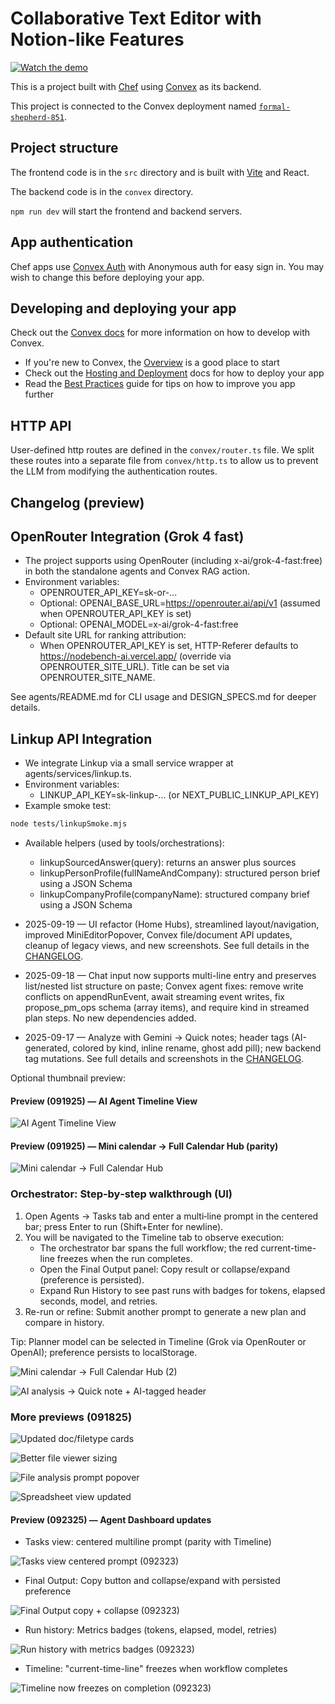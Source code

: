 # Collaborative Text Editor with Notion-like Features

[![Watch the demo](https://img.youtube.com/vi/XRYUUDNh4GQ/hqdefault.jpg)](https://www.youtube.com/watch?v=XRYUUDNh4GQ)

This is a project built with [Chef](https://chef.convex.dev) using [Convex](https://convex.dev) as its backend.

This project is connected to the Convex deployment named [`formal-shepherd-851`](https://dashboard.convex.dev/d/formal-shepherd-851).

## Project structure

The frontend code is in the `src` directory and is built with [Vite](https://vitejs.dev/) and React.

The backend code is in the `convex` directory.

`npm run dev` will start the frontend and backend servers.

## App authentication

Chef apps use [Convex Auth](https://auth.convex.dev/) with Anonymous auth for easy sign in. You may wish to change this before deploying your app.

## Developing and deploying your app

Check out the [Convex docs](https://docs.convex.dev/) for more information on how to develop with Convex.
* If you're new to Convex, the [Overview](https://docs.convex.dev/understanding/) is a good place to start
* Check out the [Hosting and Deployment](https://docs.convex.dev/production/) docs for how to deploy your app
* Read the [Best Practices](https://docs.convex.dev/understanding/best-practices/) guide for tips on how to improve you app further

## HTTP API

User-defined http routes are defined in the `convex/router.ts` file. We split these routes into a separate file from `convex/http.ts` to allow us to prevent the LLM from modifying the authentication routes.


## Changelog (preview)

## OpenRouter Integration (Grok 4 fast)

- The project supports using OpenRouter (including x-ai/grok-4-fast:free) in both the standalone agents and Convex RAG action.
- Environment variables:
  - OPENROUTER_API_KEY=sk-or-...
  - Optional: OPENAI_BASE_URL=https://openrouter.ai/api/v1 (assumed when OPENROUTER_API_KEY is set)
  - Optional: OPENAI_MODEL=x-ai/grok-4-fast:free
- Default site URL for ranking attribution:
  - When OPENROUTER_API_KEY is set, HTTP-Referer defaults to https://nodebench-ai.vercel.app/ (override via OPENROUTER_SITE_URL). Title can be set via OPENROUTER_SITE_NAME.

See agents/README.md for CLI usage and DESIGN_SPECS.md for deeper details.

## Linkup API Integration

- We integrate Linkup via a small service wrapper at agents/services/linkup.ts.
- Environment variables:
  - LINKUP_API_KEY=sk-linkup-... (or NEXT_PUBLIC_LINKUP_API_KEY)
- Example smoke test:

```bash
node tests/linkupSmoke.mjs
```

- Available helpers (used by tools/orchestrations):
  - linkupSourcedAnswer(query): returns an answer plus sources
  - linkupPersonProfile(fullNameAndCompany): structured person brief using a JSON Schema
  - linkupCompanyProfile(companyName): structured company brief using a JSON Schema




- 2025-09-19 — UI refactor (Home Hubs), streamlined layout/navigation, improved MiniEditorPopover, Convex file/document API updates, cleanup of legacy views, and new screenshots. See full details in the [CHANGELOG](./CHANGELOG.md).

- 2025-09-18 — Chat input now supports multi-line entry and preserves list/nested list structure on paste; Convex agent fixes: remove write conflicts on appendRunEvent, await streaming event writes, fix propose_pm_ops schema (array items), and require kind in streamed plan steps. No new dependencies added.
- 2025-09-17 — Analyze with Gemini → Quick notes; header tags (AI-generated, colored by kind, inline rename, ghost add pill); new backend tag mutations. See full details and screenshots in the [CHANGELOG](./CHANGELOG.md).

Optional thumbnail preview:

#### Preview (091925) — AI Agent Timeline View

![AI Agent Timeline View](./updated_screenshot/091925_preview_ai_agent_timeline_view.png)


#### Preview (091925) — Mini calendar → Full Calendar Hub (parity)

![Mini calendar → Full Calendar Hub](./updated_screenshot/091925_mini_calendar_full_calendar_hub.png)
### Orchestrator: Step‑by‑step walkthrough (UI)

1) Open Agents → Tasks tab and enter a multi‑line prompt in the centered bar; press Enter to run (Shift+Enter for newline).
2) You will be navigated to the Timeline tab to observe execution:
   - The orchestrator bar spans the full workflow; the red current-time-line freezes when the run completes.
   - Open the Final Output panel: Copy result or collapse/expand (preference is persisted).
   - Expand Run History to see past runs with badges for tokens, elapsed seconds, model, and retries.
3) Re-run or refine: Submit another prompt to generate a new plan and compare in history.

Tip: Planner model can be selected in Timeline (Grok via OpenRouter or OpenAI); preference persists to localStorage.


![Mini calendar → Full Calendar Hub (2)](./updated_screenshot/091925_mini_calendar_full_calendar_hub_2.png)


![AI analysis → Quick note + AI-tagged header](./updated_screenshot/091725_ai_file_analysis_quick_note_ai_tagged.png)


### More previews (091825)

![Updated doc/filetype cards](./updated_screenshot/091825_updated_doc_filetype_cards_homepage.png)

![Better file viewer sizing](./updated_screenshot/091825_better_file_viewer_sizing.png)

![File analysis prompt popover](./updated_screenshot/091825_file_analysis_prompt_popover.png)

![Spreadsheet view updated](./updated_screenshot/091825_spreadsheet_view_updated.png)


#### Preview (092325) — Agent Dashboard updates

- Tasks view: centered multiline prompt (parity with Timeline)

![Tasks view centered prompt (092323)](./updated_screenshot/092323_dynamic_search_ai_agent_tasks_view_grid.png)

- Final Output: Copy button and collapse/expand with persisted preference

![Final Output copy + collapse (092323)](./updated_screenshot/092323_dynamic_search_ai_agent_timeline_view_expanded(1).png)

- Run history: Metrics badges (tokens, elapsed, model, retries)

![Run history with metrics badges (092323)](./updated_screenshot/092323_dynamic_search_ai_agent_timeline_view_expanded(2).png)

- Timeline: "current-time-line" freezes when workflow completes

![Timeline now freezes on completion (092323)](./updated_screenshot/092323_dynamic_search_ai_agent_timeline_view.png)
